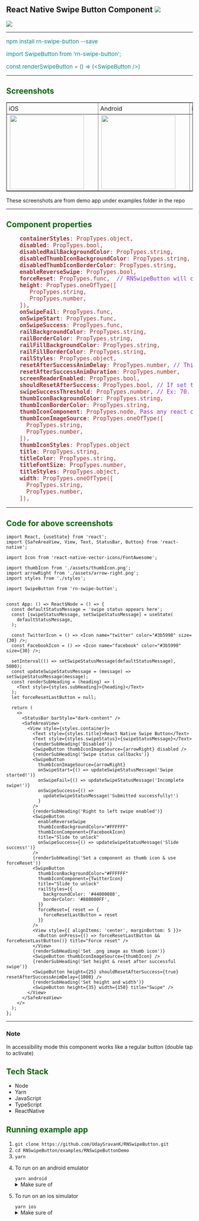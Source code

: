 ## React Native Swipe Button Component <img src="https://img.shields.io/badge/contributions-welcome-brightgreen.svg?style=flat" /> 
<a href="https://nodei.co/npm/rn-swipe-button/"><img src="https://nodei.co/npm/rn-swipe-button.png?downloads=true&downloadRank=true&stars=true"></a>

<hr>
<div style="color:darkcyan; font-size: 15px;">
    <p>npm install rn-swipe-button --save</p>
    <p>import SwipeButton from 'rn-swipe-button';</p>
    const renderSwipeButton = () => (&lt;SwipeButton /&gt;) 
</div>
<hr>
<div>
  <h2 style="color:darkgreen;">Screenshots</h2>
  <table border>
	<tr">
	  <td style="padding: 5px;"><span>iOS</span></td>
	  <td style="padding: 5px;"><span>Android</span></td>
  	<td style="padding: 5px;"><span>iOS GIF</span></td>
	</tr>
	<tr>
     	  <td><img src="https://udaysravank.github.io/RNSwipeButton/rn-swipe-button-ios.png" width="200" style="margin-right: 30px;"/></td>
     	  <td><img src="https://udaysravank.github.io/RNSwipeButton/rn-swipe-button.png" style="margin-right: 30px;" width="200"/></td>
        <td><img src="https://github.com/UdaySravanK/RNSwipeButton/blob/master/docs/rn-swipe-button.gif" style="margin-right: 30px;" width="200"/></td>
	</tr>
  </table>
  <p>These screenshots are from demo app under examples folder in the repo</p>
</div>
<hr>

<h2 style="color:darkgreen;">Component properties</h2>
<pre style="font-size: 15px; color: brown;">
    <b>containerStyles</b>: PropTypes.object,
    <b>disabled</b>: PropTypes.bool,
    <b>disabledRailBackgroundColor</b>: PropTypes.string,
    <b>disabledThumbIconBackgroundColor</b>: PropTypes.string,
    <b>disabledThumbIconBorderColor</b>: PropTypes.string,
    <b>enableReverseSwipe</b>: PropTypes.bool,
    <b>forceReset</b>: PropTypes.func, <span style="color: blueviolet"> // RNSwipeButton will call this function by passing a "reset" function as argument. Calling "reset" will reset the swipe thumb.</span>
    <b>height</b>: PropTypes.oneOfType([
       PropTypes.string,
       PropTypes.number,
    ]),
    <b>onSwipeFail</b>: PropTypes.func,
    <b>onSwipeStart</b>: PropTypes.func,
    <b>onSwipeSuccess</b>: PropTypes.func,
    <b>railBackgroundColor</b>: PropTypes.string,
    <b>railBorderColor</b>: PropTypes.string,
    <b>railFillBackgroundColor</b>: PropTypes.string,
    <b>railFillBorderColor</b>: PropTypes.string,
    <b>railStyles</b>: PropTypes.object,
    <b>resetAfterSuccessAnimDelay</b>: PropTypes.number, <span style="color: blueviolet">// This is delay before resetting the button after successful swipe When shouldResetAfterSuccess = true </span>
    <b>resetAfterSuccessAnimDuration</b>: PropTypes.number,
    <b>screenReaderEnabled</b>: PropTypes.bool,
    <b>shouldResetAfterSuccess</b>: PropTypes.bool, <span style="color: blueviolet">// If set to true, buttun resets automatically after swipe success with default delay of 1000ms</span>
    <b>swipeSuccessThreshold</b>: PropTypes.number, <span style="color: blueviolet">// Ex: 70. Swipping 70% will be considered as successful swipe</span>
    <b>thumbIconBackgroundColor</b>: PropTypes.string,
    <b>thumbIconBorderColor</b>: PropTypes.string,
    <b>thumbIconComponent</b>: PropTypes.node, <span style="color: blueviolet">Pass any react component to replace swipable thumb icon</span>
    <b>thumbIconImageSource</b>: PropTypes.oneOfType([
      PropTypes.string,
      PropTypes.number,
    ]),
    <b>thumbIconStyles</b>: PropTypes.object
    <b>title</b>: PropTypes.string,
    <b>titleColor</b>: PropTypes.string,
    <b>titleFontSize</b>: PropTypes.number,
    <b>titleStyles</b>: PropTypes.object,
    <b>width</b>: PropTypes.oneOfType([
      PropTypes.string,
      PropTypes.number,
    ]),
</pre>
<hr>
<h2 style="color:darkgreen;">Code for above screenshots</h2>

```
import React, {useState} from 'react';
import {SafeAreaView, View, Text, StatusBar, Button} from 'react-native';

import Icon from 'react-native-vector-icons/FontAwesome';

import thumbIcon from './assets/thumbIcon.png';
import arrowRight from './assets/arrow-right.png';
import styles from './styles';

import SwipeButton from 'rn-swipe-button';


const App: () => React$Node = () => {
  const defaultStatusMessage = 'swipe status appears here';
  const [swipeStatusMessage, setSwipeStatusMessage] = useState(
    defaultStatusMessage,
  );

  const TwitterIcon = () => <Icon name="twitter" color="#3b5998" size={30} />;
  const FacebookIcon = () => <Icon name="facebook" color="#3b5998" size={30} />;

  setInterval(() => setSwipeStatusMessage(defaultStatusMessage), 5000);
  const updateSwipeStatusMessage = (message) => setSwipeStatusMessage(message);
  const renderSubHeading = (heading) => (
    <Text style={styles.subHeading}>{heading}</Text>
  );
  let forceResetLastButton = null;

  return (
    <>
      <StatusBar barStyle="dark-content" />
      <SafeAreaView>
        <View style={styles.container}>
          <Text style={styles.title}>React Native Swipe Button</Text>
          <Text style={styles.swipeStatus}>{swipeStatusMessage}</Text>
          {renderSubHeading('Disabled')}
          <SwipeButton thumbIconImageSource={arrowRight} disabled />
          {renderSubHeading('Swipe status callbacks')}
          <SwipeButton
            thumbIconImageSource={arrowRight}
            onSwipeStart={() => updateSwipeStatusMessage('Swipe started!')}
            onSwipeFail={() => updateSwipeStatusMessage('Incomplete swipe!')}
            onSwipeSuccess={() =>
              updateSwipeStatusMessage('Submitted successfully!')
            }
          />
          {renderSubHeading('Right to left swipe enabled')}
          <SwipeButton
            enableReverseSwipe
            thumbIconBackgroundColor="#FFFFFF"
            thumbIconComponent={FacebookIcon}
            title="Slide to unlock"
            onSwipeSuccess={() => updateSwipeStatusMessage('Slide success!')}
          />
          {renderSubHeading('Set a component as thumb icon & use forceReset')}
          <SwipeButton
            thumbIconBackgroundColor="#FFFFFF"
            thumbIconComponent={TwitterIcon}
            title="Slide to unlock"
            railStyles={{
              backgroundColor: '#44000088',
              borderColor: '#880000FF',
            }}
            forceReset={ reset => {
              forceResetLastButton = reset
            }}
          />
          <View style={{ alignItems: 'center', marginBottom: 5 }}>
            <Button onPress={() => forceResetLastButton && forceResetLastButton()} title="Force reset" />
          </View>  
          {renderSubHeading('Set .png image as thumb icon')}
          <SwipeButton thumbIconImageSource={thumbIcon} />
          {renderSubHeading('Set height & reset after successful swipe')}
          <SwipeButton height={25} shouldResetAfterSuccess={true} resetAfterSuccessAnimDelay={1000} />
          {renderSubHeading('Set height and width')}
          <SwipeButton height={35} width={150} title="Swipe" />
        </View>
      </SafeAreaView>
    </>
  );
};
```
<hr/>

### Note 
In accessibility mode this component works like a regular button (double tap to activate)

<h2 style="color:darkgreen;">Tech Stack</h2>
<ul>
<li>Node</li>
<li>Yarn</li>
<li>JavaScript</li>
<li>TypeScript</li>
<li>ReactNative</li>
</ul>

<div>
    <h2 style="color:darkgreen;">Running example app</h2>
    <ol>
      <li><code>git clone https://github.com/UdaySravanK/RNSwipeButton.git</code></li>
      <li><code>cd RNSwipeButton/examples/RNSwipeButtonDemo</code></li>
      <li><code>yarn</code></li>
      <li><p>To run on an android emulator</p>
        <code>yarn android</code> 
        <details>
          <summary>Make sure of</summary>
          <ul>
            <li>Android Studio is configured</li>
            <li>Global paths set correctly for Android SDK i.e ANDROID_HOME, tools, platform-tools</li>
            <li>Java8 is installed</li>
            <li>At least one emulator is ready</li>
          </ul>
        </details>
      </li>
      <li><p>To run on an ios simulator</p>
        <code>yarn ios</code> 
        <details>
          <summary>Make sure of</summary>
          <ul>
            <li>xcode is configured</li>
            <li>cocoapods installed</li>
            <li>If seeing issues then run <code>pod deintegrate & pod install</code></li>
            <li>If seeing issues with fonts
               <ol>
                 <li>Open ios workspace project in xcode</li>
                 <li>Select RNSwipeButtonDemo</li>
                 <li>Go to Build phases</li>
                 <li>Open 'Copy Bundle Resources' and delete all .ttf files</li>
               </ol>
            </li>
          </ul>
        </details>
      </li>
    </ol>
   </div>
